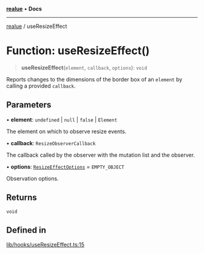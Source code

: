 [**realue**](../README.md) • **Docs**

***

[realue](../README.md) / useResizeEffect

# Function: useResizeEffect()

> **useResizeEffect**(`element`, `callback`, `options`): `void`

Reports changes to the dimensions of the border box of an `element` by calling a provided `callback`.

## Parameters

• **element**: `undefined` \| `null` \| `false` \| `Element`

The element on which to observe resize events.

• **callback**: `ResizeObserverCallback`

The callback called by the observer with the mutation list and the observer.

• **options**: [`ResizeEffectOptions`](../type-aliases/ResizeEffectOptions.md) = `EMPTY_OBJECT`

Observation options.

## Returns

`void`

## Defined in

[lib/hooks/useResizeEffect.ts:15](https://github.com/nevoland/realue/blob/f5d92f5c2955b3005b70a2c994484a9ed93968ca/lib/hooks/useResizeEffect.ts#L15)
